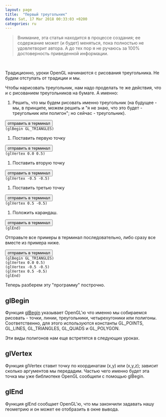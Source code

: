 ```yaml
---
layout: page
title:  "Первый треугольник"
date: Sat, 17 Mar 2018 00:33:03 +0200
categories: ru
---
```


> Внимание, эта статья находится в процессе создания; ее содержание может (и будет) меняться, пока полностью не удовлетворит автора. А до тех пор я не ручаюсь за 100% достоверность приведенной информации.
</br>

Традиционно, уроки OpenGL начинаются с рисования треугольника. Не будем отступать от традиции и мы.

Чтобы нарисовать треугольник, нам надо проделать те же действия, что и с рисованием треугольников на бумаге. А именно:

1. Решить, что мы будем рисовать именно треугольник (на будущее - мы, в принципе, можем решить и "я не знаю, что это будет - треугольник или полигон"; но сейчас - треугольник).
<pre><button class="doit" onclick="doit(line1.textContent)">отправить в терминал</button><code id="line1" data-language="ol">
(glBegin GL_TRIANGLES)
</code></pre>

1. Поставить первую точку
<pre><button class="doit" onclick="doit(line2.textContent)">отправить в терминал</button><code id="line2" data-language="ol">
(glVertex 0.0 0.5)
</code></pre>

1. Поставить вторую точку
<pre><button class="doit" onclick="doit(line3.textContent)">отправить в терминал</button><code id="line3" data-language="ol">
(glVertex -0.5 -0.5)
</code></pre>

1. Поставить третью точку
<pre><button class="doit" onclick="doit(line4.textContent)">отправить в терминал</button><code id="line4" data-language="ol">
(glVertex 0.5 -0.5)
</code></pre>

1. Положить карандаш.
<pre><button class="doit" onclick="doit(line5.textContent)">отправить в терминал</button><code id="line5" data-language="ol">
(glEnd)
</code></pre>

Отправьте все примеры в терминал последовательно, либо сразу все вместе из примера ниже.
<pre><button class="doit" onclick="doit(lines.textContent)">отправить в терминал</button><code id="lines" data-language="ol">
(glBegin GL_TRIANGLES)
(glVertex 0.0 0.5)
(glVertex -0.5 -0.5)
(glVertex 0.5 -0.5)
(glEnd)
</code></pre>

Теперь разберем эту "программу" построчно.

## glBegin

Функция [glBegin](https://www.khronos.org/registry/OpenGL-Refpages/gl2.1/xhtml/glBegin.xml) указывает OpenGL'ю что именно мы собираемся рисовать - точки, линии, треугольники, четырехугоники или полигоны. Соответственно, для этого используются константы GL_POINTS, GL_LINES, GL_TRIANGLES, GL_QUADS и GL_POLYGON.

Эти виды полигонов нам еще встретятся в следующих уроках.

## glVertex

Функция glVertex ставит точку по координатам (x,y) или (x,y,z); зависит сколько аргументов мы передадим. Частью чего именно будет эта точка мы уже библиотеке OpenGL сообщили с помощью glBegin.

## glEnd

Функция glEnd сообщает OpenGL'ю, что мы закончили задавать нашу геометрию и он может ее отобразить в окне вывода.
